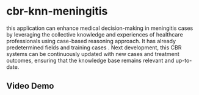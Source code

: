 # cbr-knn-meningitis

this application  can enhance medical decision-making in meningitis cases by leveraging the collective knowledge and experiences of healthcare professionals using case-based reasoning approach. It has already predetermined fields and training cases . 
Next development, this CBR systems can be continuously updated with new cases and treatment outcomes, ensuring that the knowledge base remains relevant and up-to-date.

## Video Demo

